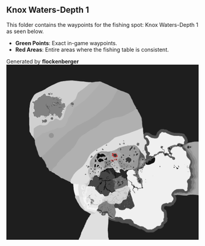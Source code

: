 ## Knox Waters-Depth 1
This folder contains the waypoints for the fishing spot: Knox Waters-Depth 1 as seen below.

- **Green Points**: Exact in-game waypoints.
- **Red Areas**: Entire areas where the fishing table is consistent.

Generated by **flockenberger**
![by_flockenberger](./Preview.png)